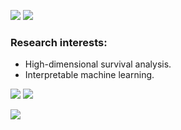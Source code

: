 ![](https://komarev.com/ghpvc/?username=Shahin-Roshani&style=for-the-badge)
![](https://img.shields.io/github/downloads/Shahin-Roshani/CSCNet/total.svg)
### Research interests:

* High-dimensional survival analysis.
* Interpretable machine learning.

![](https://img.shields.io/badge/R-276DC3?style=for-the-badge&logo=r&logoColor=white)
![](https://img.shields.io/badge/RStudio-75AADB?style=for-the-badge&logo=RStudio&logoColor=white)

![](https://github-readme-stats.vercel.app/api/top-langs/?username=Shahin-Roshani)
